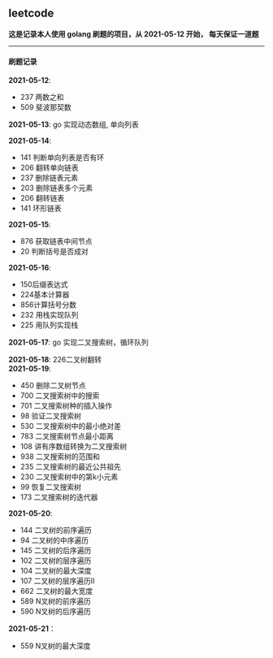## leetcode

**这是记录本人使用 golang 刷题的项目，从 2021-05-12 开始， 每天保证一道题**

---


#### 刷题记录

**2021-05-12**:
 + 237 两数之和
 + 509 斐波那契数  

**2021-05-13**: go 实现动态数组, 单向列表  

**2021-05-14**:  
 + 141 判断单向列表是否有环
 + 206 翻转单向链表
 + 237 删除链表元素
 + 203 删除链表多个元素
 + 206 翻转链表
 + 141 环形链表  

**2021-05-15**:
 + 876 获取链表中间节点 
 + 20 判断括号是否成对  

**2021-05-16**:
 + 150后缀表达式 
 + 224基本计算器
 + 856计算括号分数  
 + 232 用栈实现队列
 + 225 用队列实现栈 

**2021-05-17**: go 实现二叉搜索树，循环队列  

**2021-05-18**: 226二叉树翻转  
**2021-05-19**: 
 + 450 删除二叉树节点
 + 700 二叉搜索树中的搜索
 + 701 二叉搜索树种的插入操作
 + 98 验证二叉搜索树
 + 530 二叉搜索树中的最小绝对差
 + 783 二叉搜索树节点最小距离
 + 108 讲有序数组转换为二叉搜索树
 + 938 二叉搜索树的范围和
 + 235 二叉搜索树的最近公共祖先
 + 230 二叉搜索树中的第k小元素
 + 99 恢复二叉搜索树
 + 173 二叉搜索树的迭代器  

**2021-05-20**:
 + 144 二叉树的前序遍历
 + 94 二叉树的中序遍历
 + 145 二叉树的后序遍历
 + 102 二叉树的层序遍历
 + 104 二叉树的最大深度
 + 107 二叉树的层序遍历II
 + 662 二叉树的最大宽度
 + 589 N叉树的前序遍历
 + 590 N叉树的后序遍历 

**2021-05-21**：
 + 559 N叉树的最大深度
